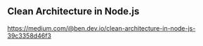 ## Clean Architecture in Node.js
https://medium.com/@ben.dev.io/clean-architecture-in-node-js-39c3358d46f3


